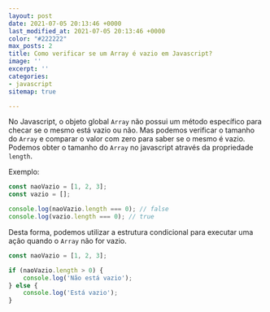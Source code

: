 ```yaml
---
layout: post
date: 2021-07-05 20:13:46 +0000
last_modified_at: 2021-07-05 20:13:46 +0000
color: "#222222"
max_posts: 2
title: Como verificar se um Array é vazio em Javascript?
image: ''
excerpt: ''
categories:
- javascript
sitemap: true

---
```

No Javascript, o objeto global `Array` não possui um método específico para checar se o mesmo está vazio ou não.
Mas podemos verificar o tamanho do `Array` e comparar o valor com zero para saber se o mesmo é vazio. Podemos obter o tamanho do `Array` no javascript através da propriedade `length`.

Exemplo:

```javascript
const naoVazio = [1, 2, 3];
const vazio = [];

console.log(naoVazio.length === 0); // false
console.log(vazio.length === 0); // true
```

Desta forma, podemos utilizar a estrutura condicional para executar uma ação quando o `Array` não for vazio.

```javascript
const naoVazio = [1, 2, 3];

if (naoVazio.length > 0) {
    console.log('Não está vazio');  
} else {
    console.log('Está vazio');  
}
```